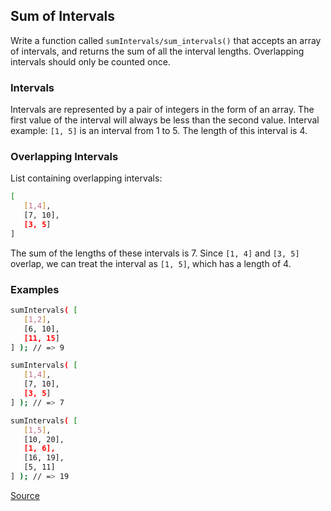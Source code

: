 ## Sum of Intervals

Write a function called `sumIntervals/sum_intervals()` that accepts an array of intervals, and returns the sum of all the interval lengths. Overlapping intervals should only be counted once.

### Intervals

Intervals are represented by a pair of integers in the form of an array. The first value of the interval will always be less than the second value. Interval example: `[1, 5]` is an interval from 1 to 5. The length of this interval is 4.

### Overlapping Intervals

List containing overlapping intervals:

```bash
[
   [1,4],
   [7, 10],
   [3, 5]
]
```

The sum of the lengths of these intervals is 7. Since `[1, 4]` and `[3, 5]` overlap, we can treat the interval as `[1, 5]`, which has a length of 4.

### Examples

```bash
sumIntervals( [
   [1,2],
   [6, 10],
   [11, 15]
] ); // => 9

sumIntervals( [
   [1,4],
   [7, 10],
   [3, 5]
] ); // => 7

sumIntervals( [
   [1,5],
   [10, 20],
   [1, 6],
   [16, 19],
   [5, 11]
] ); // => 19
```

[Source](https://www.codewars.com/kata/52b7ed099cdc285c300001cd/train/python)